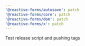 ```yaml
---
'@reactive-forms/autosave': patch
'@reactive-forms/core': patch
'@reactive-forms/dom': patch
'@reactive-forms/x': patch
---
```


Test release script and pushing tags
